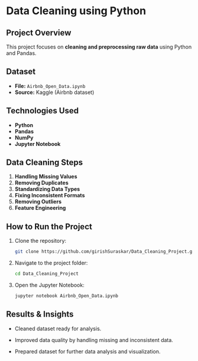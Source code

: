 # Data Cleaning using Python

## Project Overview
This project focuses on **cleaning and preprocessing raw data** using Python and Pandas. 

## Dataset
- **File:** `Airbnb_Open_Data.ipynb`
- **Source:** Kaggle (Airbnb dataset)

## Technologies Used
- **Python**
- **Pandas**
- **NumPy**
- **Jupyter Notebook**

## Data Cleaning Steps
1. **Handling Missing Values**  
2. **Removing Duplicates**  
3. **Standardizing Data Types**  
4. **Fixing Inconsistent Formats**  
5. **Removing Outliers**  
6. **Feature Engineering**  

## How to Run the Project
1. Clone the repository:
   ```sh
   git clone https://github.com/girishSuraskar/Data_Cleaning_Project.git
2. Navigate to the project folder:
   ```sh
   cd Data_Cleaning_Project
3. Open the Jupyter Notebook:
   ```sh
   jupyter notebook Airbnb_Open_Data.ipynb

## Results & Insights

- Cleaned dataset ready for analysis.

- Improved data quality by handling missing and inconsistent data.

- Prepared dataset for further data analysis and visualization.

